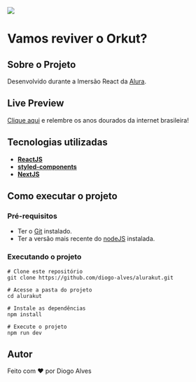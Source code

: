 ![](https://alurakut.vercel.app/logo.svg)
# Vamos reviver o Orkut?

## Sobre o Projeto

Desenvolvido durante a Imersão React da [Alura](https://www.alura.com.br/).

## Live Preview
[Clique aqui](https://alurakut-sigma-eight.vercel.app/) e relembre os anos dourados da internet brasileira!

## Tecnologias utilizadas

- **[ReactJS](https://reactjs.org/)**
- **[styled-components](https://styled-components.com)**
- **[NextJS](https://nextjs.org/)**


##  Como executar o projeto

### Pré-requisitos
- Ter o [Git](https://git-scm.com/) instalado.
- Ter a versão mais recente do [nodeJS](https://nodejs.org/) instalada.


### Executando o projeto

```
# Clone este repositório
git clone https://github.com/diogo-alves/alurakut.git
```
```
# Acesse a pasta do projeto
cd alurakut
```
```
# Instale as dependências
npm install
```
```
# Execute o projeto
npm run dev
```

## Autor
Feito com ❤️ por Diogo Alves